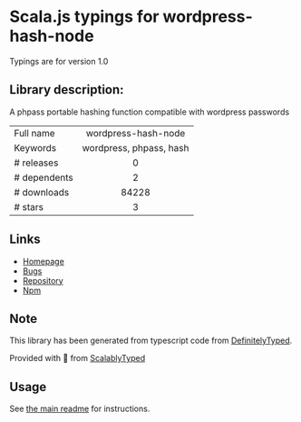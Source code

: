 
# Scala.js typings for wordpress-hash-node

Typings are for version 1.0

## Library description:
A phpass portable hashing function compatible with wordpress passwords

|                    |                 |
| ------------------ | :-------------: |
| Full name          | wordpress-hash-node |
| Keywords           | wordpress, phpass, hash |
| # releases         | 0 |
| # dependents       | 2 |
| # downloads        | 84228 |
| # stars            | 3 |

## Links
- [Homepage](https://github.com/AlexAlbala/wordpress-hash-node)
- [Bugs](https://github.com/AlexAlbala/wordpress-hash-node/issues)
- [Repository](https://github.com/AlexAlbala/wordpress-hash-node)
- [Npm](https://www.npmjs.com/package/wordpress-hash-node)
    


## Note
This library has been generated from typescript code from [DefinitelyTyped](https://definitelytyped.org).

Provided with :purple_heart: from [ScalablyTyped](https://github.com/oyvindberg/ScalablyTyped)

## Usage
See [the main readme](../../readme.md) for instructions.


